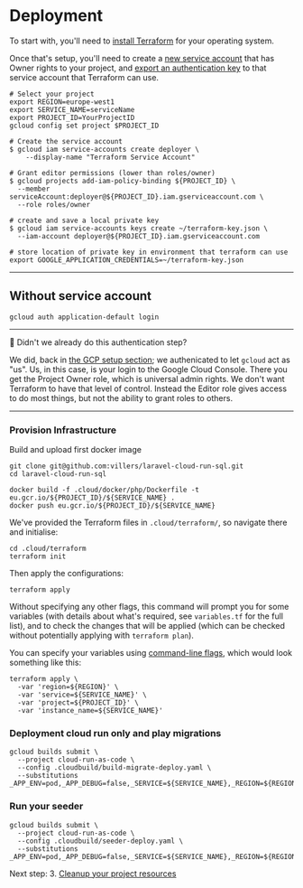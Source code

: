 # Deployment

To start with, you'll need to [install Terraform](https://learn.hashicorp.com/terraform/getting-started/install.html) for your operating system. 

Once that's setup, you'll need to create a [new service account](https://www.terraform.io/docs/providers/google/getting_started.html#adding-credentials) that has Owner rights to your project, and [export an authentication key](https://cloud.google.com/iam/docs/creating-managing-service-account-keys) to that service account that Terraform can use.


```shell,exclude
# Select your project
export REGION=europe-west1
export SERVICE_NAME=serviceName
export PROJECT_ID=YourProjectID
gcloud config set project $PROJECT_ID

# Create the service account
$ gcloud iam service-accounts create deployer \
    --display-name "Terraform Service Account"

# Grant editor permissions (lower than roles/owner)
$ gcloud projects add-iam-policy-binding ${PROJECT_ID} \
  --member serviceAccount:deployer@${PROJECT_ID}.iam.gserviceaccount.com \
  --role roles/owner

# create and save a local private key
$ gcloud iam service-accounts keys create ~/terraform-key.json \
  --iam-account deployer@${PROJECT_ID}.iam.gserviceaccount.com 

# store location of private key in environment that terraform can use
export GOOGLE_APPLICATION_CREDENTIALS=~/terraform-key.json
```

---

## Without service account

```shell
gcloud auth application-default login
```

---

🤔 Didn't we already do this authentication step?

We did, back in [the GCP setup section](10-setup-gcp.md); we authenicated to let `gcloud` act as "us". Us, in this case, is your login to the Google Cloud Console. There you get the Project Owner role, which is universal admin rights. We don't want Terraform to have that level of control. Instead the Editor role gives access to do most things, but not the ability to grant roles to others.

---

### Provision Infrastructure

Build and upload first docker image

```shell
git clone git@github.com:villers/laravel-cloud-run-sql.git
cd laravel-cloud-run-sql

docker build -f .cloud/docker/php/Dockerfile -t eu.gcr.io/${PROJECT_ID}/${SERVICE_NAME} .
docker push eu.gcr.io/${PROJECT_ID}/${SERVICE_NAME}
```

We've provided the Terraform files in `.cloud/terraform/`, so navigate there and initialise:

```shell
cd .cloud/terraform
terraform init
```

Then apply the configurations: 

```shell
terraform apply
```

Without specifying any other flags, this command will prompt you for some variables (with details about what's required, see `variables.tf` for the full list), and to check the changes that will be applied (which can be checked without potentially applying with `terraform plan`). 

You can specify your variables using [command-line flags](https://learn.hashicorp.com/terraform/getting-started/variables.html#command-line-flags), which would look something like this: 

```shell,exclude
terraform apply \
  -var 'region=${REGION}' \
  -var 'service=${SERVICE_NAME}' \
  -var 'project=${PROJECT_ID}' \
  -var 'instance_name=${SERVICE_NAME}'
```

### Deployment cloud run only and play migrations

```shell
gcloud builds submit \
  --project cloud-run-as-code \
  --config .cloudbuild/build-migrate-deploy.yaml \
  --substitutions _APP_ENV=pod,_APP_DEBUG=false,_SERVICE=${SERVICE_NAME},_REGION=${REGION},_INSTANCE_NAME=${SERVICE_NAME}
```

### Run your seeder

```shell
gcloud builds submit \
  --project cloud-run-as-code \
  --config .cloudbuild/seeder-deploy.yaml \
  --substitutions _APP_ENV=pod,_APP_DEBUG=false,_SERVICE=${SERVICE_NAME},_REGION=${REGION},_INSTANCE_NAME=${SERVICE_NAME}
```

Next step: 3. [Cleanup your project resources](30-cleanup.md)

